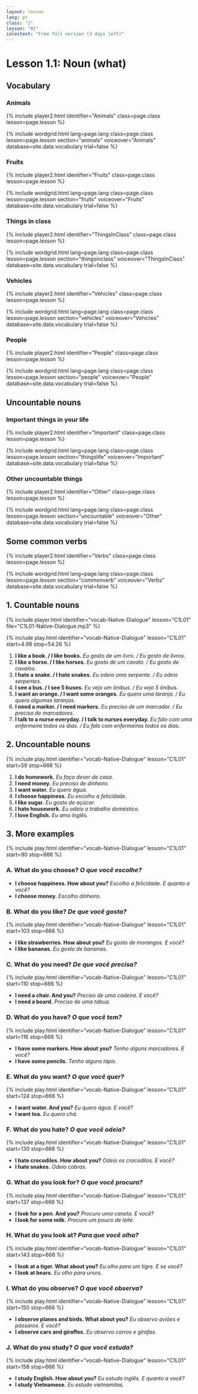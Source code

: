```yaml
---
layout: lesson
lang: pt
class: "1"
lesson: "01"
salestext: "Free full version (3 days left)"
---
```



# Lesson 1.1: Noun (what)


## Vocabulary

### Animals
{% include player2.html identifier="Animals" class=page.class lesson=page.lesson %}

{% include wordgrid.html lang=page.lang
		class=page.class 
		lesson=page.lesson 
		section="animals"
		voiceover="Animals"
		database=site.data.vocabulary 
		trial=false %}



### Fruits
{% include player2.html identifier="Fruits" class=page.class lesson=page.lesson %}

{% include wordgrid.html lang=page.lang
		class=page.class 
		lesson=page.lesson 
		section="fruits"
		voiceover="Fruits"
		database=site.data.vocabulary 
		trial=false %}


### Things in class
{% include player2.html identifier="ThingsInClass" class=page.class lesson=page.lesson %}

{% include wordgrid.html lang=page.lang
		class=page.class 
		lesson=page.lesson 
		section="thingsinclass"
		voiceover="ThingsInClass"
		database=site.data.vocabulary 
		trial=false %}


### Vehicles
{% include player2.html identifier="Vehicles" class=page.class lesson=page.lesson %}

{% include wordgrid.html lang=page.lang
		class=page.class 
		lesson=page.lesson 
		section="vehicles"
		voiceover="Vehicles"
		database=site.data.vocabulary 
		trial=false %}


### People
{% include player2.html identifier="People" class=page.class lesson=page.lesson %}

{% include wordgrid.html lang=page.lang
		class=page.class 
		lesson=page.lesson 
		section="people"
		voiceover="People"
		database=site.data.vocabulary 
		trial=false %}




## Uncountable nouns

### Important things in your life
{% include player2.html identifier="Important" class=page.class lesson=page.lesson %}

{% include wordgrid.html lang=page.lang
		class=page.class 
		lesson=page.lesson 
		section="thingslife"
		voiceover="Important"
		database=site.data.vocabulary 
		trial=false %}


### Other uncountable things
{% include player2.html identifier="Other" class=page.class lesson=page.lesson %}

{% include wordgrid.html lang=page.lang
		class=page.class 
		lesson=page.lesson 
		section="uncountable"
		voiceover="Other"
		database=site.data.vocabulary 
		trial=false %}


## Some common verbs
{% include player2.html identifier="Verbs" class=page.class lesson=page.lesson %}

{% include wordgrid.html lang=page.lang
		class=page.class 
		lesson=page.lesson 
		section="commonverb"
		voiceover="Verbs"
		database=site.data.vocabulary 
		trial=false %}



## 1. Countable nouns
{% include player.html identifier="vocab-Native-Dialogue" lesson="C1L01" file="C1L01-Native-Dialogue.mp3" %}

{% include play.html identifier="vocab-Native-Dialogue" lesson="C1L01" start=4.98 stop=54.26 %}

1. **I like a book. / I like books.**   *Eu gosto de um livro. / Eu gosto de livros.*  
2. **I like a horse. / I like horses.**   *Eu gosto de um cavalo. / Eu gosto de cavalos.*
3. **I hate a snake. / I hate snakes.**   *Eu odeio uma serpente. / Eu odeio serpentes.*
4. **I see a bus. / I see 5 buses.**   *Eu vejo um ônibus. / Eu vejo 5 ônibus.*
5. **I want an orange. / I want some oranges.**   *Eu quero uma laranja. / Eu quero algumas laranjas.*
6. **I need a marker. / I need markers.**   *Eu preciso de um marcador. / Eu preciso de marcadores.*
7. **I talk to a nurse everyday. / I talk to nurses everyday.**   *Eu falo com uma enfermeira todos os dias. / Eu falo com enfermeiras todos os dias.*


## 2. Uncountable nouns
{% include play.html identifier="vocab-Native-Dialogue" lesson="C1L01" start=59 stop=666 %}

1. **I do homework.**   *Eu faço dever de casa.*
2. **I need money.**   *Eu preciso de dinheiro.*
3. **I want water.**   *Eu quero água.*
4. **I choose happiness.**   *Eu escolho a felicidade.*
5. **I like sugar.**   *Eu gosto de açúcar.*
6. **I hate housework.**   *Eu odeio o trabalho doméstico.*
7. **I love English.**   *Eu amo inglês.*


## 3. More examples
{% include play.html identifier="vocab-Native-Dialogue" lesson="C1L01" start=90 stop=666 %}

### A. What do you choose?   *O que você escolhe?*

- **I choose happiness. How about you?**   *Escolho a felicidade. E quanto a você?*
- **I choose money.**   *Escolho dinheiro.*


### B. What do you like?   *De que você gosta?*
{% include play.html identifier="vocab-Native-Dialogue" lesson="C1L01" start=103 stop=666 %}

- **I like strawberries. How about you?**   *Eu gosto de morangos. E você?*
- **I like bananas.**   *Eu gosto de bananas.*


### C. What do you need?   *De que você precisa?*
{% include play.html identifier="vocab-Native-Dialogue" lesson="C1L01" start=110 stop=666 %}

- **I need a chair. And you?**   *Preciso de uma cadeira. E você?*
- **I need a board.**   *Preciso de uma tábua.*


### D. What do you have?   *O que você tem?*
{% include play.html identifier="vocab-Native-Dialogue" lesson="C1L01" start=116 stop=666 %}

- **I have some markers. How about you?**   *Tenho alguns marcadores. E você?*
- **I have some pencils.**   *Tenho alguns lápis.*


### E. What do you want?   *O que você quer?*
{% include play.html identifier="vocab-Native-Dialogue" lesson="C1L01" start=124 stop=666 %}

- **I want water. And you?**   *Eu quero água. E você?*
- **I want tea.**   *Eu quero chá.*

### F. What do you hate?   *O que você odeia?*
{% include play.html identifier="vocab-Native-Dialogue" lesson="C1L01" start=130 stop=666 %}

- **I hate crocodiles. How about you?**   *Odeio os crocodilos. E você?*
- **I hate snakes.**   *Odeio cobras.*

### G. What do you look for?   *O que você procura?*
{% include play.html identifier="vocab-Native-Dialogue" lesson="C1L01" start=137 stop=666 %}

- **I look for a pen. And you?**   *Procuro uma caneta. E você?*  
- **I look for some milk.**   *Procuro um pouco de leite.*

### H. What do you look at?   *Para que você olha?*
{% include play.html identifier="vocab-Native-Dialogue" lesson="C1L01" start=143 stop=666 %}

- **I look at a tiger. What about you?**   *Eu olho para um tigre. E se você?*
- **I look at bears.**   *Eu olho para ursos.* 

### I. What do you observe?   *O que você observa?*
{% include play.html identifier="vocab-Native-Dialogue" lesson="C1L01" start=150 stop=666 %}

- **I observe planes and birds. What about you?**   *Eu observo aviões e pássaros. E você?*
- **I observe cars and giraffes.**   *Eu observo carros e girafas.*

### J. What do you study?   *O que você estuda?*
{% include play.html identifier="vocab-Native-Dialogue" lesson="C1L01" start=158 stop=666 %}

- **I study English. How about you?**   *Eu estudo inglês. E quanto a você?*
- **I study Vietnamese.**   *Eu estudo vietnamitas.*